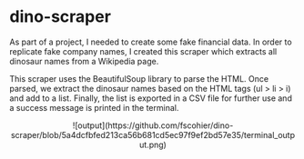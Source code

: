 # dino-scraper
As part of a project, I needed to create some fake financial data.
In order to replicate fake company names, I created this scraper which extracts all dinosaur names from a Wikipedia page.

This scraper uses the BeautifulSoup library to parse the HTML. Once parsed, we extract the dinosaur names based on the HTML tags (ul > li > i) and add to a list.
Finally, the list is exported in a CSV file for further use and a success message is printed in the terminal.

<div align="center">
![output](https://github.com/fscohier/dino-scraper/blob/5a4dcfbfed213ca56b681cd5ec97f9ef2bd57e35/terminal_output.png)
</div>
